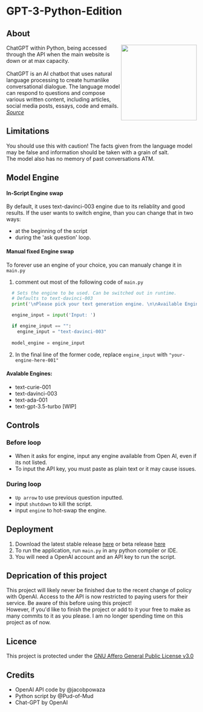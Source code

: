# GPT-3-Python-Edition
## About
<img align="right" width="200" src="https://user-images.githubusercontent.com/109466200/235973666-7eb55030-bb1e-4edc-b40f-7befba441790.png">
ChatGPT within Python, being accessed through the API when the main website is down or at max capacity.
<br>
<br>
ChatGPT is an AI chatbot that uses natural language processing to create humanlike conversational dialogue. The language model can respond to questions and compose various written content, including articles, social media posts, essays, code and emails. 
<a href="https://en.wikipedia.org/wiki/ChatGPT"><i>Source</i><a>


## Limitations
You should use this with caution! 
The facts given from the language model may be false and information should be taken with a grain of salt. 
<br>
The model also has no memory of past conversations ATM. 

## Model Engine
#### In-Script Engine swap
By default, it uses text-davinci-003 engine due to its reliablity and good results.
If the user wants to switch engine, than you can change that in two ways: 
 - at the beginning of the script 
 - during the 'ask question' loop.

#### Manual fixed Engine swap
To forever use an engine of your choice, you can manualy change it in ```main.py``` 
1. comment out most of the following code of ```main.py```

```python
  # Sets the engine to be used. Can be switched out in runtime.  
  # Defaults to text-davinci-003
  print('\nPlease pick your text generation engine. \n\nAvailable Engines: \n * text-davinci-003 [Best results] \n * text-curie-001 [Fastest, ok results]\n * text-ada-001 [Cheap to run]\n\nIf left blank, it will default to text-davinci-003\n\n')

  engine_input = input('Input: ')

  if engine_input == "":
    engine_input = "text-davinci-003"
  
  model_engine = engine_input
```

2. In the final line of the former code, replace ```engine_input``` with ```"your-engine-here-001"``` 

#### Avalable Engines: 
  -  text-curie-001
  -  text-davinci-003
  -  text-ada-001
  -  text-gpt-3.5-turbo	[WIP]

## Controls 

### Before loop
 - When it asks for engine, input any engine available from Open AI, even if its not listed.
 - To input the API key, you must paste as plain text or it may cause issues. 
 
### During loop
 - ```Up arrow``` to use previous question inputted. 
 - input ```shutdown``` to kill the script.
 - input ```engine``` to hot-swap the engine.

## Deployment

1. Download the latest stable release [here](https://github.com/Pud-of-Mud/GPT-3-Python-Edition/releases/tag/v0.1.1) or beta release [here](https://github.com/Pud-of-Mud/GPT-3-Python-Edition) 
2. To run the application, run ```main.py``` in any python compiler or IDE.
3. You will need a OpenAI account and an API key to run the script. 

## Deprication of this project 
This project will likely never be finished due to the recent change of policy with OpenAI.
Access to the API is now restricted to paying users for their service. Be aware of this before using this project!
<br>
However, if you'd like to finish the project or add to it your free to make as many commits to it as you please. 
I am no longer spending time on this project as of now.

## Licence 
This project is protected under the [GNU Affero General Public License v3.0](/LICENSE)

## Credits
* OpenAI API code by @jacobpowaza 
* Python script by @Pud-of-Mud
* Chat-GPT by OpenAI
